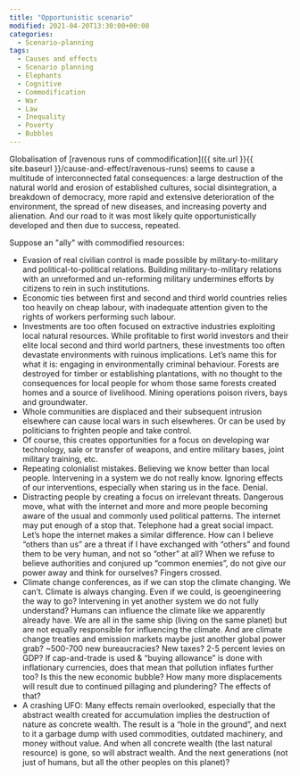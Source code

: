```yaml
---
title: "Opportunistic scenario"
modified: 2021-04-20T13:30:00+00:00
categories:
  - Scenario-planning
tags:
  - Causes and effects
  - Scenario planning
  - Elephants
  - Cognitive
  - Commodification
  - War
  - Law
  - Inequality
  - Poverty
  - Bubbles
---
```

Globalisation of [ravenous runs of commodification]({{ site.url }}{{ site.baseurl }}/cause-and-effect/ravenous-runs) seems to cause a multitude of interconnected fatal consequences: a large destruction of the natural world and erosion of established cultures, social disintegration, a breakdown of democracy, more rapid and extensive deterioration of the environment, the spread of new diseases, and increasing poverty and alienation. And our road to it was most likely quite opportunistically developed and then due to success, repeated. 

Suppose an "ally" with commodified resources:

* Evasion of real civilian control is made possible by military-to-military and political-to-political relations. Building military-to-military relations with an unreformed and un-reforming military undermines efforts by citizens to rein in such institutions.
* Economic ties between first and second and third world countries relies too heavily on cheap labour, with inadequate attention given to the rights of workers performing such labour.
* Investments are too often focused on extractive industries exploiting local natural resources. While profitable to first world investors and their elite local second and third world partners, these investments too often devastate environments with ruinous implications. Let’s name this for what it is: engaging in environmentally criminal behaviour. Forests are destroyed for timber or establishing plantations, with no thought to the consequences for local people for whom those same forests created homes and a source of livelihood. Mining operations poison rivers, bays and groundwater.
* Whole communities are displaced and their subsequent intrusion elsewhere can cause local wars in such elsewheres. Or can be used by politicians to frighten people and take control.
* Of course, this creates opportunities for a focus on developing war technology, sale or transfer of weapons, and entire military bases, joint military training, etc.
* Repeating colonialist mistakes. Believing we know better than local people. Intervening in a system we do not really know. Ignoring effects of our interventions, especially when staring us in the face. Denial.
* Distracting people by creating a focus on irrelevant threats. Dangerous move, what with the internet and more and more people becoming aware of the usual and commonly used political patterns. The internet may put enough of a stop that. Telephone had a great social impact. Let’s hope the internet makes a similar difference. How can I believe “others than us” are a threat if I have exchanged with “others” and found them to be very human, and not so “other” at all? When we refuse to believe authorities and conjured up “common enemies”, do not give our power away and think for ourselves? Fingers crossed.
* Climate change conferences, as if we can stop the climate changing. We can’t. Climate is always changing. Even if we could, is geoengineering the way to go? Intervening in yet another system we do not fully understand? Humans can influence the climate like we apparently already have. We are all in the same ship (living on the same planet) but are not equally responsible for influencing the climate. And are climate change treaties and emission markets maybe just another global power grab? ~500-700 new bureaucracies? New taxes? 2-5 percent levies on GDP? If cap-and-trade is used & “buying allowance” is done with inflationary currencies, does that mean that pollution inflates further too? Is this the new economic bubble? How many more displacements will result due to continued pillaging and plundering? The effects of that?
* A crashing UFO: Many effects remain overlooked, especially that the abstract wealth created for accumulation implies the destruction of nature as concrete wealth. The result is a “hole in the ground”, and next to it a garbage dump with used commodities, outdated machinery, and money without value. And when all concrete wealth (the last natural resource) is gone, so will abstract wealth. And the next generations (not just of humans, but all the other peoples on this planet)?


